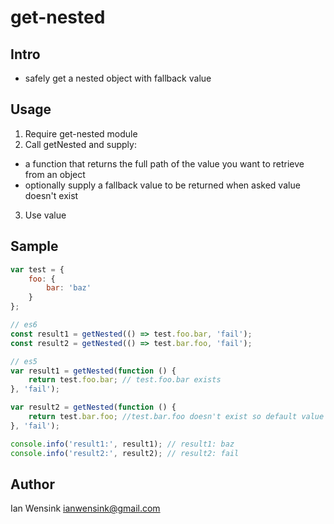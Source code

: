 get-nested
==============

## Intro

* safely get a nested object with fallback value

## Usage
1. Require get-nested module
2. Call getNested and supply:
  * a function that returns the full path of the value you want to retrieve from an object
  * optionally supply a fallback value to be returned when asked value doesn't exist
3. Use value

## Sample
```javascript
var test = {
    foo: {
        bar: 'baz'
    }
};

// es6
const result1 = getNested(() => test.foo.bar, 'fail');
const result2 = getNested(() => test.bar.foo, 'fail');

// es5
var result1 = getNested(function () {
    return test.foo.bar; // test.foo.bar exists
}, 'fail');

var result2 = getNested(function () {
    return test.bar.foo; //test.bar.foo doesn't exist so default value 'fail' is returned
}, 'fail');

console.info('result1:', result1); // result1: baz
console.info('result2:', result2); // result2: fail
```

## Author
Ian Wensink
ianwensink@gmail.com
